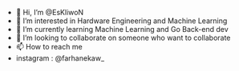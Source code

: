 - 👋 Hi, I’m @EsKliwoN
- 👀 I’m interested in Hardware Engineering and Machine Learning
- 🌱 I’m currently learning Machine Learning and Go Back-end dev
- 💞️ I’m looking to collaborate on someone who want to collaborate
- 📫 How to reach me 
- instagram : @farhanekaw_

<!---
EsKliwoN/EsKliwoN is a ✨ special ✨ repository because its `README.md` (this file) appears on your GitHub profile.
You can click the Preview link to take a look at your changes.
--->
